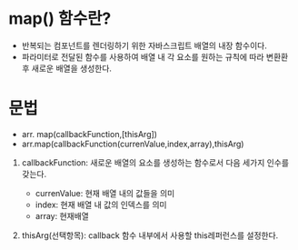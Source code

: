 # map() 함수란?

- 반복되는 컴포넌트를 렌더링하기 위한 자바스크립트 배열의 내장 함수이다.
- 파라미터로 전달된 함수를 사용하여 배열 내 각 요소를 원하는 규칙에 따라 변환환 후 새로운 배열을 생성한다.

# 문법

- arr. map(callbackFunction,[thisArg])
- arr.map(callbackFunction(currenValue,index,array),thisArg)

1. callbackFunction: 새로운 배열의 요소를 생성하는 함수로서 다음 세가지 인수를 갖는다.

   - currenValue: 현재 배열 내의 값들을 의미
   - index: 현재 배열 내 값의 인덱스를 의미
   - array: 현재배열

2. thisArg(선택항목): callback 함수 내부에서 사용할 this레퍼런스를 설정한다.
